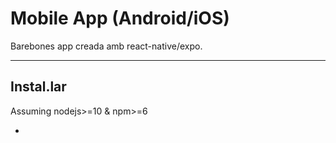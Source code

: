 # Mobile App (Android/iOS)

Barebones app creada amb react-native/expo.

---

## Instal.lar

Assuming nodejs>=10 & npm>=6

- 